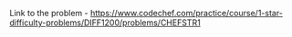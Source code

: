 Link to the problem - https://www.codechef.com/practice/course/1-star-difficulty-problems/DIFF1200/problems/CHEFSTR1
